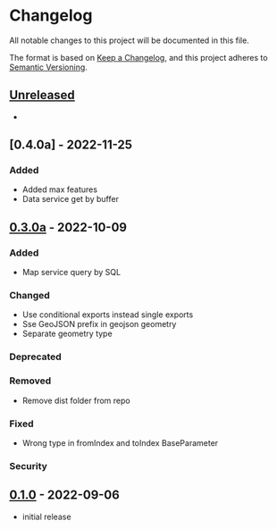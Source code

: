 # Changelog

All notable changes to this project will be documented in this file.

The format is based on [Keep a Changelog],
and this project adheres to [Semantic Versioning].

## [Unreleased]

-

## [0.4.0a] - 2022-11-25

### Added

- Added max features
- Data service get by buffer

## [0.3.0a] - 2022-10-09

### Added

- Map service query by SQL

### Changed
- Use conditional exports instead single exports
- Sse GeoJSON prefix in geojson geometry
- Separate geometry type

### Deprecated

### Removed
- Remove dist folder from repo

### Fixed
- Wrong type in fromIndex and toIndex BaseParameter

### Security

## [0.1.0] - 2022-09-06

- initial release

<!-- Links -->
[keep a changelog]: https://keepachangelog.com/en/1.0.0/
[semantic versioning]: https://semver.org/spec/v2.0.0.html

<!-- Versions -->
[unreleased]: https://github.com/sahitono/type-iclient/compare/v0.3.0a...HEAD
[0.3.0a]: https://github.com/sahitono/type-iclient/compare/v0.1.0...v0.3.0a
[0.1.0]: https://github.com/sahitono/type-iclient/releases/tag/v0.1.0
